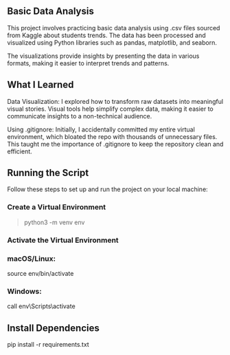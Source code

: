 ## Basic Data Analysis

This project involves practicing basic data analysis using .csv files sourced from Kaggle about students trends. The data has been processed and visualized using Python libraries such as pandas, matplotlib, and seaborn.

The visualizations provide insights by presenting the data in various formats, making it easier to interpret trends and patterns.

## What I Learned

Data Visualization: I explored how to transform raw datasets into meaningful visual stories. Visual tools help simplify complex data, making it easier to communicate insights to a non-technical audience.

Using .gitignore: Initially, I accidentally committed my entire virtual environment, which bloated the repo with thousands of unnecessary files. This taught me the importance of .gitignore to keep the repository clean and efficient.

## Running the Script

Follow these steps to set up and run the project on your local machine:

### Create a Virtual Environment

>python3 -m venv env

### Activate the Virtual Environment

### macOS/Linux:

source env/bin/activate


### Windows:

call env\Scripts\activate

## Install Dependencies

pip install -r requirements.txt